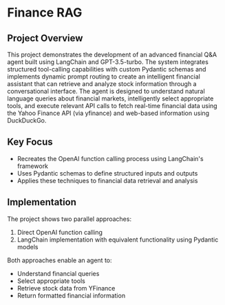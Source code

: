 # Finance RAG

## Project Overview
This project demonstrates the development of an advanced financial Q&A agent built using LangChain and GPT-3.5-turbo. The system integrates structured tool-calling capabilities with custom Pydantic schemas and implements dynamic prompt routing to create an intelligent financial assistant that can retrieve and analyze stock information through a conversational interface.
The agent is designed to understand natural language queries about financial markets, intelligently select appropriate tools, and execute relevant API calls to fetch real-time financial data using the Yahoo Finance API (via yfinance) and web-based information using DuckDuckGo.


## Key Focus
- Recreates the OpenAI function calling process using LangChain's framework
- Uses Pydantic schemas to define structured inputs and outputs
- Applies these techniques to financial data retrieval and analysis

## Implementation
The project shows two parallel approaches:
1. Direct OpenAI function calling
2. LangChain implementation with equivalent functionality using Pydantic models

Both approaches enable an agent to:
- Understand financial queries
- Select appropriate tools
- Retrieve stock data from YFinance
- Return formatted financial information
